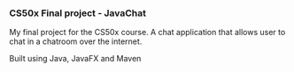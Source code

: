### CS50x Final project - JavaChat

My final project for the CS50x course. A chat application that allows user to chat in a chatroom over the internet. 

Built using Java, JavaFX and Maven
